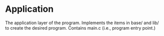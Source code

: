 # Application

The application layer of the program. Implements the items in base/ and lib/
to create the desired program. Contains main.c (i.e., program entry point.)
